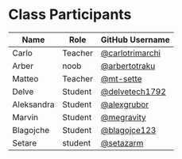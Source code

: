 # Class Participants

| Name | Role | GitHub Username |
|-----|----|--------|
| Carlo | Teacher | [@carlotrimarchi](https://github.com/carlotrimarchi)|
| Arber | noob | [@arbertotraku](https://github.com/ArberTotraku)|
| Matteo | Teacher | [@mt-sette](https://github.com/mt-sette)|
| Delve | Student | [@delvetech1792](https://github.com/delvetech1792) |
| Aleksandra | Student | [@alexgrubor](http://github.com/alexgrubor) |
| Marvin | Student | [@megravity](https://github.com/megravity)|
| Blagojche | Student | [@blagojce123](https://github.com/blagojce123)|
| Setare | student | [@setazarm](https://github.com/setazarm)|


